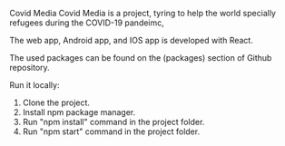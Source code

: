 Covid Media
Covid Media is a project, tyring to help the world specially refugees during the COVID-19 pandeimc,

The web app, Android app, and IOS app is developed with React.

The used packages can be found on the (packages) section of Github repository.  

Run it locally:
1. Clone the project.
2. Install npm package manager.
3. Run "npm install" command in the project folder.
4. Run "npm start" command in the project folder.
